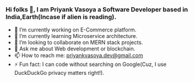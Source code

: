 ### Hi folks 👋, I am Priyank Vasoya a Software Developer based in India,Earth(Incase if alien is reading).

- 🔭 I’m currently working on E-Commerce platform.
- 🌱 I’m currently learning Microservice architecture.
- 👯 I’m looking to collaborate on MERN stack projects.
- 💬 Ask me about Web development or blockchain. 
- 📫 How to reach me: priyankvasoya.dev@gmail.com
- ⚡ Fun fact: I can code without searching on Google(Cuz, I use DuckDuckGo privacy matters right!).

